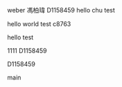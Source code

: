 
weber 馮柏瑋 D1158459
hello chu
test

hello world
test
c8763

hello
test

1111
D1158459

D1158459

 main
